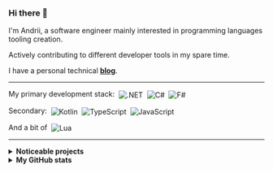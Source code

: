 ### Hi there 👋

I'm Andrii, a software engineer mainly interested in programming languages tooling creation.

Actively contributing to different developer tools in my spare time.

I have a personal technical [**blog**](https://blog.seclerp.me).

---

My primary development stack:
&nbsp;<img alt=".NET" valign="middle" src="https://img.shields.io/badge/.NET-5C2D91?style=for-the-badge&logo=.net&logoColor=white">
&nbsp;<img alt="C#" valign="middle" src="https://img.shields.io/badge/c%23-%23239120?style=for-the-badge&logoColor=white">
&nbsp;<img alt="F#" valign="middle" src="https://img.shields.io/badge/f%23-5c2d91?style=for-the-badge&logoColor=white">

Secondary:
&nbsp;<img alt="Kotlin" valign="middle" src="https://img.shields.io/badge/kotlin-%230095D5.svg?style=for-the-badge&logo=kotlin&logoColor=white">
&nbsp;<img alt="TypeScript" valign="middle" src="https://img.shields.io/badge/typescript-%23007ACC.svg?style=for-the-badge&logo=typescript&logoColor=white">
&nbsp;<img alt="JavaScript" valign="middle" src="https://img.shields.io/badge/javascript-%23323330.svg?style=for-the-badge&logo=javascript&logoColor=%23F7DF1E">

And a bit of &nbsp;<img alt="Lua" valign="middle" src="https://img.shields.io/badge/lua-%232C2D72.svg?style=for-the-badge&logo=lua&logoColor=white">


---

<details>
  <summary><b>Noticeable projects</b></summary>
  
  <p align="center">
    <a href="https://github.com/seclerp/rider-efcore">
      <img src="https://github-readme-stats.vercel.app/api/pin/?username=seclerp&repo=rider-efcore&theme=tokyonight" />
    </a>
  </p>
  
  <p align="center">
    <a href="https://github.com/seclerp/rider-monogame">
      <img src="https://github-readme-stats.vercel.app/api/pin/?username=seclerp&repo=rider-monogame&theme=tokyonight" />
    </a>
  </p>
</details>

<details>
  <summary><b>My GitHub stats</b></summary>
  
  <p align="center">
    <img src="https://github-readme-stats.vercel.app/api?username=seclerp&show_icons=true&theme=tokyonight" />
  </p>

  <p align="center">
    <img src="https://github-readme-stats.vercel.app/api/top-langs/?username=seclerp&hide=html,css&show_icons=true&theme=tokyonight" />
  </p>
</details>


